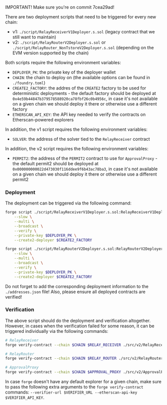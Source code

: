 IMPORTANT! Make sure you're on commit 7cea29ad!

There are two deployment scripts that need to be triggered for every new chain:

- v1: `./script/RelayReceiverV1Deployer.s.sol` (legacy contract that we still want to maintain)
- v2: `./script/RelayRouterV2Deployer.s.sol` or `./script/RelayRouter_NonTstoreV2Deployer.s.sol` (depending on the EVM version supported by the chain)

Both scripts require the following environment variables:

- `DEPLOYER_PK`: the private key of the deployer wallet
- `CHAIN`: the chain to deploy on (the available options can be found in `./foundry.toml`)
- `CREATE2_FACTORY`: the addres of the `CREATE2` factory to be used for deterministic deployments - the default factory should be deployed at `0x4e59b44847b379578588920ca78fbf26c0b4956c`, in case it's not available on a given chain we should deploy it there or otherwise use a different factory
- `ETHERSCAN_API_KEY`: the API key needed to verify the contracts on Etherscan-powered explorers

In addition, the v1 script requires the following environment variables:

- `SOLVER`: the address of the solver tied to the `RelayReceiver` contract

In addition, the v2 script requires the following environment variables:

- `PERMIT2`: the address of the `PERMIT2` contract to use for `ApprovalProxy` - the default permit2 should be deployed at `0x000000000022d473030f116ddee9f6b43ac78ba3`, in case it's not available on a given chain we should deploy it there or otherwise use a different permit2

### Deployment

The deployment can be triggered via the following command:

```bash
forge script ./script/RelayReceiverV1Deployer.s.sol:RelayReceiverV1Deployer \
    --slow \
    --multi \
    --broadcast \
    --verify \
    --private-key $DEPLOYER_PK \
    --create2-deployer $CREATE2_FACTORY
```

```bash
forge script ./script/RelayRouterV2Deployer.s.sol:RelayRouterV2Deployer \
    --slow \
    --multi \
    --broadcast \
    --verify \
    --private-key $DEPLOYER_PK \
    --create2-deployer $CREATE2_FACTORY
```

Do not forget to add the corresponding deployment information to the `./addresses.json` file! Also, please ensure all deployed contracts are verified!

### Verification

The above script should do the deployment and verification altogether. However, in cases when the verification failed for some reason, it can be triggered individually via the following commands:

```bash
# RelayReceiver
forge verify-contract --chain $CHAIN $RELAY_RECEIVER ./src/v2/RelayReceiver.sol:RelayReceiver

# RelayRouter
forge verify-contract --chain $CHAIN $RELAY_ROUTER ./src/v2/RelayRouter.sol:RelayRouter

# ApprovalProxy
forge verify-contract --chain $CHAIN $APPROVAL_PROXY ./src/v2/ApprovalProxy.sol:ApprovalProxy --constructor-args $(cast abi-encode "constructor(address, address, address)" $DEPLOYER_ADDRESS $RELAY_ROUTER $PERMIT2)
```

In case `forge` doesn't have any default explorer for a given chain, make sure to pass the following extra arguments to the `forge verify-contract` commands: `--verifier-url $VERIFIER_URL --etherscan-api-key $VERIFIER_API_KEY`.

